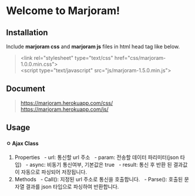 Welcome to Marjoram!
===================

Installation
-------------

Include **marjoram css** and **marjoram js** files in html head tag like below.

> &lt;link rel="stylesheet" type="text/css" href="css/marjoram-1.0.0.min.css"&gt;<br>
> &lt;script type="text/javascript" src="js/marjoram-1.5.0.min.js"&gt;<br>


Document
-------------

> https://marjoram.herokuapp.com/css/<br>
> https://marjoram.herokuapp.com/js/<br>


Usage
-------------
#### ㅇ Ajax Class
1. Properties
&nbsp; - url: 통신할 url 주소
&nbsp; - param: 전송할 데이터 파리미터(json 타입)
&nbsp; - async: 비동기 통신여부, 기본값은 true
&nbsp; - result: 통신 후 반환 된 결과값이 자동으로 파싱되어 저장됩니다.
2. Methods
&nbsp; - Call(): 지정된 url 주소로 통신을 호출합니다.
&nbsp; - Parse(): 호출된 문자열 결과를 json 타입으로 파싱하여 반환합니다.
